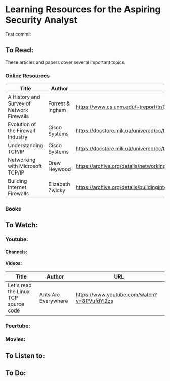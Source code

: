 # Learning Resources for the Aspiring Security Analyst

Test commit

## To Read:
These articles and papers cover several important topics.

### Online Resources
| Title | Author | URL | 
|-------|--------|-----|
| A History and Survey of Network Firewalls | Forrest & Ingham | https://www.cs.unm.edu/~treport/tr/02-12/firewall.pdf |
| Evolution of the Firewall Industry | Cisco Systems | https://docstore.mik.ua/univercd/cc/td/doc/product/iaabu/centri4/user/scf4ch3.htm |
| Understanding TCP/IP | Cisco Systems | https://docstore.mik.ua/univercd/cc/td/doc/product/iaabu/centri4/user/scf4ap1.htm |
| Networking with Microsoft TCP/IP | Drew Heywood | https://archive.org/details/networkingwithmi0000heyw |
| Building Internet Firewalls | Elizabeth Zwicky | https://archive.org/details/buildinginternet00zwic |

### Books

## To Watch:

### Youtube:

#### Channels:

#### Videos:
| Title | Author | URL |
|-------|--------|-----|
| Let's read the Linux TCP source code | Ants Are Everywhere | https://www.youtube.com/watch?v=8PVufdYi2zs |

### Peertube: 

### Movies:
## To Listen to:

## To Do:

